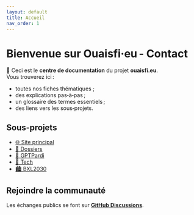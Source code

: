 ```yaml
---
layout: default
title: Accueil
nav_order: 1
---
```


# Bienvenue sur **Ouaisfi·eu - Contact**

👋 Ceci est le **centre de documentation** du projet **ouaisfi.eu**.  
Vous trouverez ici :

- toutes nos fiches thématiques ;
- des explications pas‑à‑pas ;
- un glossaire des termes essentiels ;
- des liens vers les sous‑projets.

## Sous‑projets
- [🌐 Site principal](https://ouaisfi.eu/)
- [📂 Dossiers]([https://ouaisfieu.github.io/)
- [🤖 GPTPardi](https://ouaisfi.eu/GPTPardi/)
- [🔧 Tech](https://ouaisfi.eu/tech/)
- [🏙️ BXL2030](https://ouaisfi.eu/bxl2030/)

## Rejoindre la communauté
Les échanges publics se font sur **[GitHub Discussions](https://github.com/ouaisfi/docs/discussions)**.
